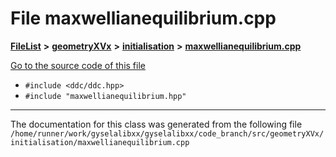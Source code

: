 

# File maxwellianequilibrium.cpp



[**FileList**](files.md) **>** [**geometryXVx**](dir_e51b496b46dd687775e46e0826614574.md) **>** [**initialisation**](dir_cdb336346544d0d5f695f9cdfe73a70e.md) **>** [**maxwellianequilibrium.cpp**](geometryXVx_2initialisation_2maxwellianequilibrium_8cpp.md)

[Go to the source code of this file](geometryXVx_2initialisation_2maxwellianequilibrium_8cpp_source.md)



* `#include <ddc/ddc.hpp>`
* `#include "maxwellianequilibrium.hpp"`


































































------------------------------
The documentation for this class was generated from the following file `/home/runner/work/gyselalibxx/gyselalibxx/code_branch/src/geometryXVx/initialisation/maxwellianequilibrium.cpp`

